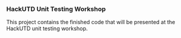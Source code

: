### HackUTD Unit Testing Workshop

This project contains the finished code that will be presented at the HackUTD unit testing workshop.
